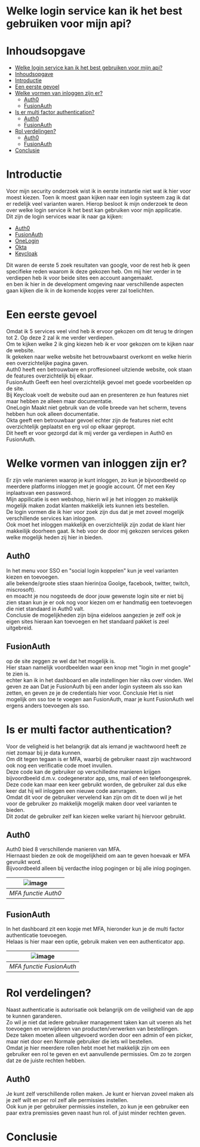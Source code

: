 # Welke login service kan ik het best gebruiken voor mijn api?
# Inhoudsopgave   
- [Welke login service kan ik het best gebruiken voor mijn api?](#welke-login-service-kan-ik-het-best-gebruiken-voor-mijn-api)
- [Inhoudsopgave](#inhoudsopgave)
- [Introductie](#introductie)
- [Een eerste gevoel](#een-eerste-gevoel)
- [Welke vormen van inloggen zijn er?](#welke-vormen-van-inloggen-zijn-er)
  * [Auth0](#auth0)
  * [FusionAuth](#fusionauth)
- [Is er multi factor authentication?](#is-er-multi-factor-authentication)
  * [Auth0](#auth0-1)
  * [FusionAuth](#fusionauth-1)
- [Rol verdelingen?](#rol-verdelingen)
  * [Auth0](#auth0-2)
  * [FusionAuth](#fusionauth-2)
- [Conclusie](#conclusie)

# Introductie  
Voor mijn security onderzoek wist ik in eerste instantie niet wat ik hier voor moest kiezen.
Toen ik moest gaan kijken naar een login systeem zag ik dat er redelijk veel varianten waren.
Hierop besloot ik mijn onderzoek te deon over welke login service ik het best kan gebruiken voor mijn appilicatie.   
Dit zijn de login services waar ik naar ga kijken:
  - [Auth0](https://auth0.com/)
  - [FusionAuth](https://fusionauth.io/)
  - [OneLogin](https://developers.onelogin.com/)
  - [Okta](https://www.okta.com)
  - [Keycloak](https://www.keycloak.org/)   
  
Dit waren de eerste 5 zoek resultaten van google, voor de rest heb ik geen specifieke reden waarom ik deze gekozen heb. 
Om mij hier verder in te verdiepen heb ik voor beide sites een account aangemaakt.   
en ben ik hier in de development omgeving naar verschillende aspecten gaan kijken die ik in de komende kopjes verer zal toelichten.

# Een eerste gevoel
Omdat ik 5 services veel vind heb ik ervoor gekozen om dit terug te dringen tot 2.
Op deze 2 zal ik me verder verdiepen.   
Om te kijken welke 2 ik ging kiezen heb ik er voor gekozen om te kijken naar de website.   
Ik gekeken naar welke website het betrouwbaarst overkomt en welke hierin een overzichtelijke pagina gaven.   
Auth0 heeft een betrouwbare en proffesioneel uitziende website, ook staan de features overzichtelijk bij elkaar.   
FusionAuth Geeft een heel overzichtelijk gevoel met goede voorbeelden op de site.   
Bij Keycloak voelt de website oud aan en presenteren ze hun features niet maar hebben ze alleen maar documentatie.   
OneLogin Maakt niet gebruik van de volle breede van het scherm, tevens hebben hun ook alleen documentatie.   
Okta geeft een betrouwbaar gevoel echter zijn de features niet echt overzichtelijk geplaatst en erg vol op elkaar gepropt.  
Dit heeft er voor gezorgd dat ik mij verder ga verdiepen in Auth0 en FusionAuth.

# Welke vormen van inloggen zijn er?
Er zijn vele manieren waarop je kunt inloggen, zo kun je bijvoordbeeld op meerdere platforms inloggen met je google account.
Of met een Key inplaatsvan een password.   
Mijn appilicatie is een webshop, hierin wil je het inloggen zo makkelijk mogelijk maken zodat klanten makkelijk iets kunnen iets bestellen.   
De login vormen die ik hier voor zoek zijn dus dat je met zoveel mogelijk verschillende services kan inloggen.   
Ook moet het inloggen makkelijk en overzichtelijk zijn zodat de klant hier makkeilijk doorheen gaat.
Ik heb voor de door mij gekozen services geken welke mogelijk heden zij hier in bieden.  

## Auth0   
In het menu voor SSO en "social login koppelen" kun je veel varianten kiezen en toevoegen.   
alle bekende/groote sties staan hierin(oa Goolge, facebook, twitter, twitch, miscrosoft).   
en moacht je nou nogsteeds de door jouw gewenste login site er niet bij zien staan kun je er ook nog voor kiezen om er handmatig
een toetevoegen die niet standaard in Auth0 valt.   
Conclusie de mogelijkheden zijn bijna eideloos aangezien je zelf ook je eigen sites hieraan kan toevoegen
en het standaard pakket is zeel uitgebreid.   

## FusionAuth   
op de site zeggen ze wel dat het mogelijk is.   
Hier staan namelijk voordbeelden waar een knop met "login in met google" te zien is.   
echter kan ik in het dashboard en alle instellingen hier niks over vinden.
Wel geven ze aan Dat je FusionAuth bij een ander login systeem als sso kan zetten,
en geven ze je de credentials hier voor.
Conclusie Het is niet mogelijk om sso toe te voegen aan FusionAuth, maar je kunt FusionAuth wel ergens anders toevoegen als sso.

# Is er multi factor authentication?   
Voor de veligheid is het belangrijk dat als iemand je wachtwoord heeft ze niet zomaar bij je data kunnen.   
Om dit tegen tegaan is er MFA, waarbij de gebruiker naast zijn wachtwoord ook nog een verificatie code moet invullen.   
Deze code kan de gebruiker op verschilledne manieren krijgen bijvoordbeeld d.m.v. codegenerator app, sms, mail of een telefoongesprek.   
Deze code kan maar een keer gebruikt worden, de gebruiker zal dus elke keer dat hij wil inloggen een nieuwe code aanvragen.   
Omdat dit voor de gebruiker vervelend kan zijn om dit te doen wil je het voor de gebruiker zo makkelijk mogelijk maken door veel varianten te bieden.   
Dit zodat de gebruiker zelf kan kiezen welke variant hij hiervoor gebruikt.
## Auth0   
Auth0 bied 8 verschillende manieren van MFA.   
Hiernaast bieden ze ook de mogelijkheid om aan te geven hoevaak er MFA gevruikt word.   
Bijvoordbeeld alleen bij verdacthe inlog pogingen or bij alle inlog pogingen.

| ![image](https://user-images.githubusercontent.com/84378377/172625887-a1e8ca5f-a448-4d2f-92b2-0ce9e4b81830.png) | 
| :--: |
| _MFA functie Auth0_ | 

## FusionAuth   
In het dashboard zit een kopje met MFA, hieronder kun je de multi factor authenticatie toevoegen.   
Helaas is hier maar een optie, gebruik maken ven een authenticator app.

| ![image](https://user-images.githubusercontent.com/84378377/172623029-88aff630-61fc-4928-af5d-d38c41fcfc08.png) | 
| :--: |
| _MFA functie FusionAuth_ | 

# Rol verdelingen?   
Naast authenticatie is autorisatie ook belangrijk om de veiligheid van de app te kunnen garanderen.   
Zo wil je niet dat iedere gebruiker management taken kan uit voeren als het toevoegen en verwijderen van producten/verwerken van bestellingen.   
Deze taken moeten alleen uitgevoerd worden door een admin of een picker, maar niet door een Normale gebruiker die iets wil bestellen.   
Omdat je hier meerdere rollen hebt moet het makkelijk zijn om een gebruiker een rol te geven en evt aanvullende permissies.
Om zo te zorgen dat ze de juiste rechten hebben.
## Auth0   
Je kunt zelf verschillende rollen maken. Je kunt er hiervan zoveel maken als je zelf wilt en per rol zelf alle permissies instellen.   
Ook kun je per gebruiker permissies instellen, zo kun je een gebruiker een paar extra premissies geven naast hun rol. of juist minder rechten geven.   
   
# Conclusie   
